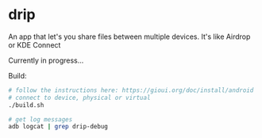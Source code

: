# drip
An app that let's you share files between multiple devices.
It's like Airdrop or KDE Connect

Currently in progress...

Build:
```sh
# follow the instructions here: https://gioui.org/doc/install/android
# connect to device, physical or virtual
./build.sh

# get log messages
adb logcat | grep drip-debug
```
